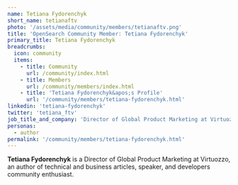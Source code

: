 ```yaml
---
name: Tetiana Fydorenchyk
short_name: tetianaftv
photo: '/assets/media/community/members/tetianaftv.png'
title: 'OpenSearch Community Member: Tetiana Fydorenchyk'
primary_title: Tetiana Fydorenchyk
breadcrumbs:
  icon: community
  items:
    - title: Community
      url: /community/index.html
    - title: Members
      url: /community/members/index.html
    - title: 'Tetiana Fydorenchyk&apos;s Profile'
      url: '/community/members/tetiana-fydorenchyk.html'
linkedin: 'tetiana-fydorenchyk'
twitter: 'tetiana_ftv'
job_title_and_company: 'Director of Global Product Marketing at Virtuozzo'
personas:
  - author
permalink: '/community/members/tetiana-fydorenchyk.html'
---
```


**Tetiana Fydorenchyk** is a Director of Global Product Marketing at Virtuozzo, an author of technical and business articles, speaker, and developers community enthusiast.